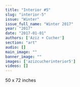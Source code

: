 ```yaml
---
title: "Interior #5"
slug: "interior-5"
issue: "Winter"
issue_full_name: "Winter 2017"
year: "2017"
date: "2017-01-01"
authors: ['Aziz + Cucher']
section: "art"
audio: []
main_image: ""
banner_image: ""
images: ['azizcucherinterior5']
videos: []
---
```

50 x 72 inches

